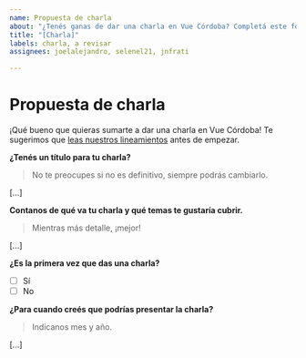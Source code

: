 ```yaml
---
name: Propuesta de charla
about: "¿Tenés ganas de dar una charla en Vue Córdoba? Completá este formulario."
title: "[Charla]"
labels: charla, a revisar
assignees: joelalejandro, selenel21, jnfrati

---
```


# Propuesta de charla

¡Qué bueno que quieras sumarte a dar una charla en Vue Córdoba! Te sugerimos que [leas nuestros lineamientos](/SomosCodear/VueCordoba/tree/master/README.md) antes de empezar.

**¿Tenés un título para tu charla?**
> No te preocupes si no es definitivo, siempre podrás cambiarlo.

[...]

**Contanos de qué va tu charla y qué temas te gustaría cubrir.**
> Mientras más detalle, ¡mejor!

[...]

**¿Es la primera vez que das una charla?**

- [ ] Sí
- [ ] No

**¿Para cuando creés que podrías presentar la charla?**
> Indicanos mes y año.

[...]
